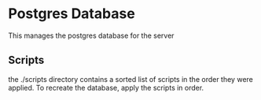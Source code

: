 # Postgres Database

This manages the postgres database for the server



## Scripts

the ./scripts directory contains a sorted list of scripts in the order they were applied. To recreate the database, apply the scripts in order.